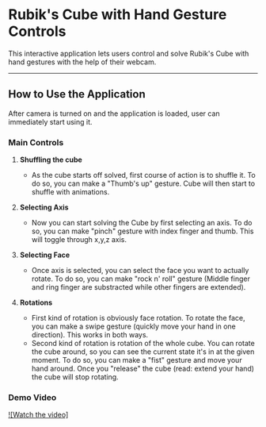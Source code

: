 # Rubik's Cube with Hand Gesture Controls

This interactive application lets users control and solve Rubik's Cube with hand gestures with the help of their webcam. 

---

## How to Use the Application
After camera is turned on and the application is loaded, user can immediately start using it.
### Main Controls

1. **Shuffling the cube**  
   - As the cube starts off solved, first course of action is to shuffle it. To do so, you can make a "Thumb's up" gesture. Cube will then start to shuffle with animations.

2. **Selecting Axis**  
   - Now you can start solving the Cube by first selecting an axis. To do so, you can make "pinch" gesture with index finger and thumb. This will toggle through x,y,z axis.
3. **Selecting Face**  
   - Once axis is selected, you can select the face you want to actually rotate. To do so, you can make "rock n' roll" gesture (Middle finger and ring finger are substracted while other fingers are extended).
4. **Rotations**
   - First kind of rotation is obviously face rotation. To rotate the face, you can make a swipe gesture (quickly move your hand in one direction). This works in both ways.
   - Second kind of rotation is rotation of the whole cube. You can rotate the cube around, so you can see the current state it's in at the given moment. To do so, you can make a "fist" gesture and move your hand around. Once you "release" the cube (read: extend your hand) the cube will stop rotating.

### Demo Video

[![Watch the video]](https://raw.githubusercontent.com/tiangr/rubiks-cube/main/demo.mp4)
